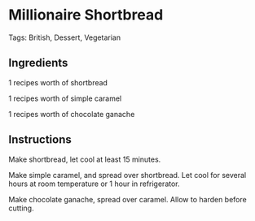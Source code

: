 # Millionaire Shortbread

Tags: British, Dessert, Vegetarian



## Ingredients

1 recipes worth of shortbread

1 recipes worth of simple caramel

1 recipes worth of chocolate ganache



## Instructions

Make shortbread, let cool at least 15 minutes.

Make simple caramel, and spread over shortbread. Let cool for several hours at room temperature or 1 hour in refrigerator.

Make chocolate ganache, spread over caramel. Allow to harden before cutting.

